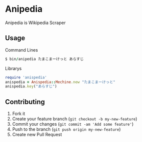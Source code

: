# Anipedia

Anipedia is Wikipedia Scraper

## Usage

Command Lines

```ruby
$ bin/anipedia たまこまーけっと あらすじ
```

Librarys

```ruby
require 'anispedia'
anispedia = Anispedia::Mechine.new "たまこまーけっと"
anispedia.key("あらすじ")
```

## Contributing

1. Fork it
2. Create your feature branch (`git checkout -b my-new-feature`)
3. Commit your changes (`git commit -am 'Add some feature'`)
4. Push to the branch (`git push origin my-new-feature`)
5. Create new Pull Request
